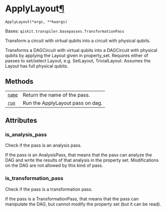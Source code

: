 # ApplyLayout[¶](#applylayout "Permalink to this headline")

<span id="undefined" />

`ApplyLayout(*args, **kwargs)`

Bases: `qiskit.transpiler.basepasses.TransformationPass`

Transform a circuit with virtual qubits into a circuit with physical qubits.

Transforms a DAGCircuit with virtual qubits into a DAGCircuit with physical qubits by applying the Layout given in property\_set. Requires either of passes to set/select Layout, e.g. SetLayout, TrivialLayout. Assumes the Layout has full physical qubits.

## Methods

|                                                                                                                                           |                                  |
| ----------------------------------------------------------------------------------------------------------------------------------------- | -------------------------------- |
| [`name`](qiskit.transpiler.passes.ApplyLayout.name#qiskit.transpiler.passes.ApplyLayout.name "qiskit.transpiler.passes.ApplyLayout.name") | Return the name of the pass.     |
| [`run`](qiskit.transpiler.passes.ApplyLayout.run#qiskit.transpiler.passes.ApplyLayout.run "qiskit.transpiler.passes.ApplyLayout.run")     | Run the ApplyLayout pass on dag. |

## Attributes

<span id="undefined" />

### is\_analysis\_pass

Check if the pass is an analysis pass.

If the pass is an AnalysisPass, that means that the pass can analyze the DAG and write the results of that analysis in the property set. Modifications on the DAG are not allowed by this kind of pass.

<span id="undefined" />

### is\_transformation\_pass

Check if the pass is a transformation pass.

If the pass is a TransformationPass, that means that the pass can manipulate the DAG, but cannot modify the property set (but it can be read).
